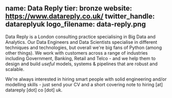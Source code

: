 name: Data Reply
tier: bronze
website: https://www.datareply.co.uk/
twitter_handle: datareplyuk
logo_filename: data-reply.png
---
Data Reply is a London consulting practice specialising in Big Data and
Analytics. Our Data Engineers and Data Scientists specialise in different
techniques and technologies, but overall we're big fans of Python (among other
things). We work with customers across a range of industries including
Government, Banking, Retail and Telco - and we help them to design and build
*useful* models, systems & pipelines that are robust and scalable.

We're always interested in hiring smart people with solid engineering and/or
modelling skills - just send your CV and a short covering note to hiring [at]
datareply [dot] co [dot] uk.
